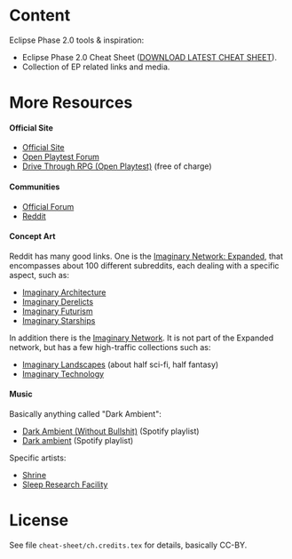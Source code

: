 
# Content

Eclipse Phase 2.0 tools & inspiration:

* Eclipse Phase 2.0 Cheat Sheet ([DOWNLOAD LATEST CHEAT SHEET](https://github.com/ralfbiedert/eclipse-phase-2-tools/releases)).
* Collection of EP related links and media.



# More Resources

#### Official Site

* [Official Site](http://eclipsephase.com/)
* [Open Playtest Forum](http://eclipsephase.com/forums/eclipse-phase-second-edition-open-playtest)
* [Drive Through RPG (Open Playtest)](http://www.drivethrurpg.com/product/211293/Eclipse-Phase-Second-Edition-Open-Playtest) (free of charge)


#### Communities

* [Official Forum](http://eclipsephase.com/forum)
* [Reddit](https://www.reddit.com/r/eclipsephase/)


#### Concept Art

Reddit has many good links. One is the [Imaginary Network: Expanded](https://www.reddit.com/r/imaginary/), that encompasses about 100 different subreddits, each dealing with a specific aspect, such as:

* [Imaginary Architecture ](https://www.reddit.com/r/ImaginaryArchitecture/)
* [Imaginary Derelicts](https://www.reddit.com/r/ImaginaryDerelicts/)
* [Imaginary Futurism](https://www.reddit.com/r/ImaginaryFuturism/)
* [Imaginary Starships](https://www.reddit.com/r/ImaginaryStarships/)

In addition there is the [Imaginary Network](https://www.reddit.com/user/One_Giant_Nostril/m/imaginarynetwork/). It is not part of the Expanded network, but has a few high-traffic collections such as:

* [Imaginary Landscapes](https://www.reddit.com/r/ImaginaryLandscapes/) (about half sci-fi, half fantasy)
* [Imaginary Technology](https://www.reddit.com/r/ImaginaryTechnology/)

#### Music

Basically anything called "Dark Ambient":
* [Dark Ambient (Without Bullshit)](https://open.spotify.com/user/eoh667/playlist/4X7woiZ7EjZaLi9ZkDDOXk) (Spotify playlist)
* [Dark ambient](https://open.spotify.com/user/winslow12/playlist/3JuXHxwR7GGUqeITDmUeeX) (Spotify playlist)

Specific artists:

* [Shrine](https://www.youtube.com/playlist?list=PLSyt2iAiy08X5wnZJAfRtj1mZ2qtceRYd)
* [Sleep Research Facility](https://www.youtube.com/watch?v=vO9Gk4LoFBI)

# License

See file `cheat-sheet/ch.credits.tex` for details,  basically CC-BY.
